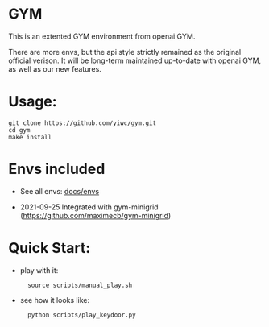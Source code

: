 # GYM
This is an extented GYM environment from openai GYM. 

There are more envs, but the api style strictly remained as the original official verison. It will be long-term maintained up-to-date with openai GYM, as well as our new features.
# Usage:

    git clone https://github.com/yiwc/gym.git
    cd gym
    make install


# Envs included
* See all envs: [docs/envs](docs/envs)

* 2021-09-25 Integrated with gym-minigrid (https://github.com/maximecb/gym-minigrid)

# Quick Start:

* play with it:

        source scripts/manual_play.sh

* see how it looks like:
    
        python scripts/play_keydoor.py

